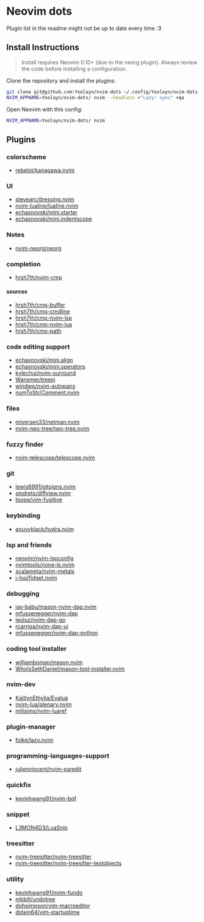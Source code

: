# Neovim dots

Plugin list in the readme might not be up to date every time :3
## Install Instructions

 > Install requires Neovim 0.10+ (due to the neorg plugin). Always review the code before installing a configuration.

Clone the repository and install the plugins:

```sh
git clone git@github.com:Yoolayn/nvim-dots ~/.config/Yoolayn/nvim-dots
NVIM_APPNAME=Yoolayn/nvim-dots/ nvim --headless +"Lazy! sync" +qa
```

Open Neovim with this config:

```sh
NVIM_APPNAME=Yoolayn/nvim-dots/ nvim
```

## Plugins

### colorscheme
+ [rebelot/kanagawa.nvim](https://github.com/rebelot/kanagawa.nvim)

### UI
+ [stevearc/dressing.nvim](https://github.com/stevearc/dressing.nvim)
+ [nvim-lualine/lualine.nvim](https://github.com/nvim-lualine/lualine.nvim)
+ [echasnovski/mini.starter](https://github.com/echasnovski/mini.starter)
+ [echasnovski/mini.indentscope](https://github.com/echasnovski/mini.indentscope)

### Notes
+ [nvim-neorg/neorg](https://github.com/nvim-neorg/neorg)

### completion
+ [hrsh7th/nvim-cmp](https://github.com/hrsh7th/nvim-cmp)

#### sources
+ [hrsh7th/cmp-buffer](https://github.com/hrsh7th/cmp-buffer)
+ [hrsh7th/cmp-cmdline](https://github.com/hrsh7th/cmp-cmdline)
+ [hrsh7th/cmp-nvim-lsp](https://github.com/hrsh7th/cmp-nvim-lsp)
+ [hrsh7th/cmp-nvim-lua](https://github.com/hrsh7th/cmp-nvim-lua)
+ [hrsh7th/cmp-path](https://github.com/hrsh7th/cmp-path)

### code editing support
+ [echasnovski/mini.align](https://github.com/echasnovski/mini.align)
+ [echasnovski/mini.operators](https://github.com/echasnovski/mini.operators)
+ [kylechui/nvim-surround](https://github.com/kylechui/nvim-surround)
+ [Wansmer/treesj](https://github.com/Wansmer/treesj)
+ [windwp/nvim-autopairs](https://github.com/windwp/nvim-autopairs)
+ [numToStr/Comment.nvim](https://github.com/numToStr/Comment.nvim)

### files
+ [miversen33/netman.nvim](https://github.com/miversen33/netman.nvim)
+ [nvim-neo-tree/neo-tree.nvim](https://github.com/nvim-neo-tree/neo-tree.nvim)

### fuzzy finder
+ [nvim-telescope/telescope.nvim](https://github.com/nvim-telescope/telescope.nvim)

### git
+ [lewis6991/gitsigns.nvim](https://github.com/lewis6991/gitsigns.nvim)
+ [sindrets/diffview.nvim](https://github.com/sindrets/diffview.nvim)
+ [tpope/vim-fugitive](https://github.com/tpope/vim-fugitive)

### keybinding
+ [anuvyklack/hydra.nvim](https://github.com/anuvyklack/hydra.nvim)

### lsp and friends
+ [neovim/nvim-lspconfig](https://github.com/neovim/nvim-lspconfig)
+ [nvimtools/none-ls.nvim](https://github.com/nvimtools/none-ls.nvim)
+ [scalameta/nvim-metals](https://github.com/scalameta/nvim-metals)
+ [j-hui/fidget.nvim](https://github.com/j-hui/fidget.nvim)

### debugging
+ [jay-babu/mason-nvim-dap.nvim](https://github.com/jay-babu/mason-nvim-dap.nvim)
+ [mfussenegger/nvim-dap](https://github.com/mfussenegger/nvim-dap)
+ [leoluz/nvim-dap-go](https://github.com/leoluz/nvim-dap-go)
+ [rcarriga/nvim-dap-ui](https://github.com/rcarriga/nvim-dap-ui)
+ [mfussenegger/nvim-dap-python](https://github.com/mfussenegger/nvim-dap-python)

### coding tool installer
+ [williamboman/mason.nvim](https://github.com/williamboman/mason.nvim)
+ [WhoIsSethDaniel/mason-tool-installer.nvim](https://github.com/WhoIsSethDaniel/mason-tool-installer.nvim)

### nvim-dev
+ [KaitlynEthylia/Evalua](https://github.com/KaitlynEthylia/Evalua)
+ [nvim-lua/plenary.nvim](https://github.com/nvim-lua/plenary.nvim)
+ [milisims/nvim-luaref](https://github.com/milisims/nvim-luaref)

### plugin-manager
+ [folke/lazy.nvim](https://github.com/folke/lazy.nvim)

### programming-languages-support
+ [julienvincent/nvim-paredit](https://github.com/julienvincent/nvim-paredit)

### quickfix
+ [kevinhwang91/nvim-bqf](https://github.com/kevinhwang91/nvim-bqf)

### snippet
+ [L3MON4D3/LuaSnip](https://github.com/L3MON4D3/LuaSnip)

### treesitter
+ [nvim-treesitter/nvim-treesitter](https://github.com/nvim-treesitter/nvim-treesitter)
+ [nvim-treesitter/nvim-treesitter-textobjects](https://github.com/nvim-treesitter/nvim-treesitter-textobjects)

### utility
+ [kevinhwang91/nvim-fundo](https://github.com/kevinhwang91/nvim-fundo)
+ [mbbill/undotree](https://github.com/mbbill/undotree)
+ [dohsimpson/vim-macroeditor](https://github.com/dohsimpson/vim-macroeditor)
+ [dstein64/vim-startuptime](https://github.com/dstein64/vim-startuptime)
